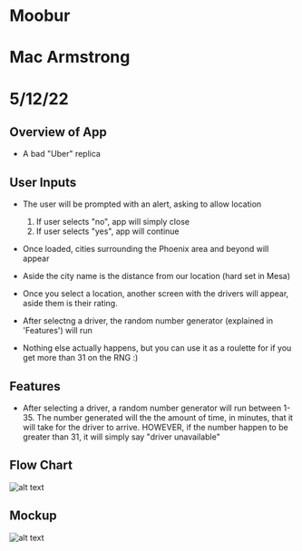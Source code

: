 # Moobur
# Mac Armstrong
# 5/12/22


## Overview of App

- A bad "Uber" replica

## User Inputs

- The user will be prompted with an alert, asking to allow location
  1. If user selects "no", app will simply close
  2. If user selects "yes", app will continue 

- Once loaded, cities surrounding the Phoenix area and beyond will appear 
- Aside the city name is the distance from our location (hard set in Mesa)
- Once you select a location, another screen with the drivers will appear, aside them is their rating. 
- After selectng a driver, the random number generator (explained in 'Features') will run
- Nothing else actually happens, but you can use it as a roulette for if you get more than 31 on the RNG :)

## Features

- After selecting a driver, a random number generator will run between 1-35. 
The number generated will the the amount of time, in minutes, that it will take for the driver to arrive.
HOWEVER, if the number happen to be greater than 31, it will simply say "driver unavailable" 

## Flow Chart
![alt text](https://imgur.com/a/cD2gorl)

## Mockup
![alt text](https://imgur.com/a/8z2T0NV)

